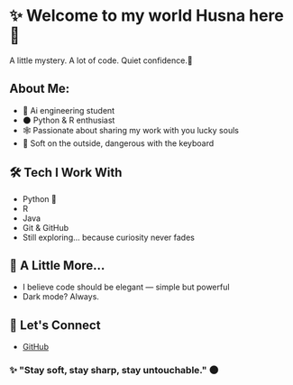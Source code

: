 
# ✨ Welcome to my world Husna here 🖤

A little mystery. A lot of code. Quiet confidence.🌹

## About Me:

- 🖤 Ai engineering student 
- 🌑 Python & R enthusiast
- 🕸️ Passionate about sharing my work with you lucky souls    
- 👠 Soft on the outside, dangerous with the keyboard
  
## 🛠️ Tech I Work With

- Python 🐍  
- R
- Java 
- Git & GitHub  
- Still exploring... because curiosity never fades  

## 🌹 A Little More...

- I believe code should be elegant — simple but powerful  
- Dark mode? Always.  


## 🖤 Let's Connect

- [GitHub](https://github.com/Husnaocmaz)  
  
### ✨ "Stay soft, stay sharp, stay untouchable." 🌑

